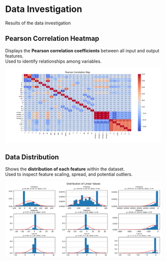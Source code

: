 # Data Investigation

Results of the data investigation

## Pearson Correlation Heatmap
Displays the **Pearson correlation coefficients** between all input and output features.  
Used to identify relationships among variables.

![Pearson Correlation Heatmap](https://github.com/BrennanLarsen/Quad-X-Parameter-ID-Through-ML/blob/86069fc021ab5c88bf09f29374b2357993c33d0f/Data%20Investigation/Figures/Pearson%20Correlation%20Map.png)

## Data Distribution
Shows the **distribution of each feature** within the dataset.  
Used to inspect feature scaling, spread, and potential outliers.

![Data Distribution](https://github.com/BrennanLarsen/Quad-X-Parameter-ID-Through-ML/blob/86069fc021ab5c88bf09f29374b2357993c33d0f/Data%20Investigation/Figures/Distribution1.png)

